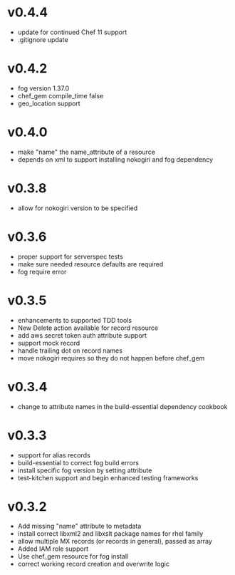 # v0.4.4

- update for continued Chef 11 support
- .gitignore update

# v0.4.2

- fog version 1.37.0
- chef_gem compile_time false
- geo_location support

# v0.4.0

- make "name" the name_attribute of a resource
- depends on xml to support installing nokogiri and fog dependency

# v0.3.8

- allow for nokogiri version to be specified

# v0.3.6

- proper support for serverspec tests
- make sure needed resource defaults are required
- fog require error

# v0.3.5

- enhancements to supported TDD tools
- New Delete action available for record resource
- add aws secret token auth attribute support
- support mock record
- handle trailing dot on record names
- move nokogiri requires so they do not happen before chef_gem

# v0.3.4

- change to attribute names in the build-essential dependency cookbook

# v0.3.3

- support for alias records
- build-essential to correct fog build errors
- install specific fog version by setting attribute
- test-kitchen support and begin enhanced testing frameworks

# v0.3.2

- Add missing "name" attribute to metadata
- install correct libxml2 and libxslt package names for rhel family
- allow multiple MX records (or records in general), passed as array
- Added IAM role support
- Use chef_gem resource for fog install
- correct working record creation and overwrite logic
